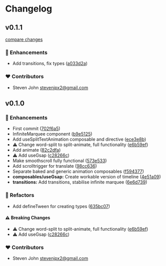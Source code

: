 # Changelog


## v0.1.1

[compare changes](https://github.com/stevenjpx2/nugget/compare/v0.1.0...v0.1.1)

### 🚀 Enhancements

- Add transitions, fix types ([a033d2a](https://github.com/stevenjpx2/nugget/commit/a033d2a))

### ❤️ Contributors

- Steven John <stevenjpx2@gmail.com>

## v0.1.0


### 🚀 Enhancements

- First commit ([702f6a5](https://github.com/stevenjpx2/nugget/commit/702f6a5))
- InfiniteMarquee component ([b9e5125](https://github.com/stevenjpx2/nugget/commit/b9e5125))
- Add useSplitTextAnimation composable and directive ([ece3e8b](https://github.com/stevenjpx2/nugget/commit/ece3e8b))
- ⚠️  Change word-split to split-animate, full functionality ([e6b59ef](https://github.com/stevenjpx2/nugget/commit/e6b59ef))
- Add animate ([82c2dfa](https://github.com/stevenjpx2/nugget/commit/82c2dfa))
- ⚠️  Add useGsap ([c28266c](https://github.com/stevenjpx2/nugget/commit/c28266c))
- Make smoothscroll fully functional ([573e533](https://github.com/stevenjpx2/nugget/commit/573e533))
- Add scrolltrigger for translate ([98cc636](https://github.com/stevenjpx2/nugget/commit/98cc636))
- Separate baked and generic animation composables ([f594377](https://github.com/stevenjpx2/nugget/commit/f594377))
- **composables/useGsap:** Create workable version of timeline ([4e51a09](https://github.com/stevenjpx2/nugget/commit/4e51a09))
- **transitions:** Add transitions, stabilise infinite marquee ([6e6d739](https://github.com/stevenjpx2/nugget/commit/6e6d739))

### 💅 Refactors

- Add defineTween for creating types ([635bc07](https://github.com/stevenjpx2/nugget/commit/635bc07))

#### ⚠️ Breaking Changes

- ⚠️  Change word-split to split-animate, full functionality ([e6b59ef](https://github.com/stevenjpx2/nugget/commit/e6b59ef))
- ⚠️  Add useGsap ([c28266c](https://github.com/stevenjpx2/nugget/commit/c28266c))

### ❤️ Contributors

- Steven John <stevenjpx2@gmail.com>


